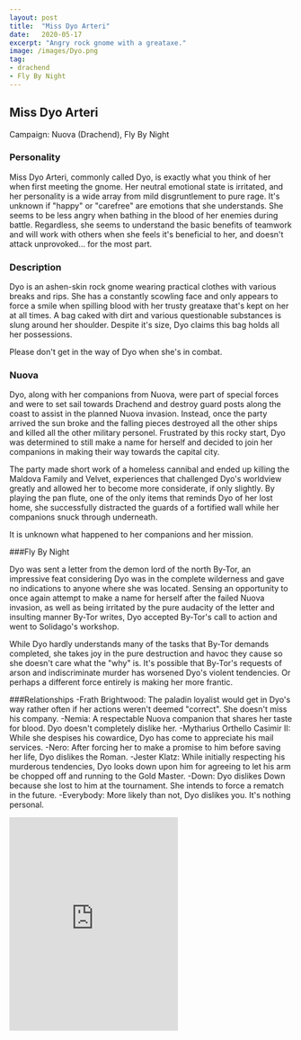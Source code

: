 ```yaml
---
layout: post
title:  "Miss Dyo Arteri"
date:   2020-05-17
excerpt: "Angry rock gnome with a greataxe."
image: /images/Dyo.png
tag:
- drachend
- Fly By Night
---
```


## Miss Dyo Arteri
Campaign: Nuova (Drachend), Fly By Night

### Personality
Miss Dyo Arteri, commonly called Dyo, is exactly what you think of her when first meeting the gnome. Her neutral emotional state is irritated, and her personality is a wide array from mild disgruntlement to pure rage. It's unknown if "happy" or "carefree" are emotions that she understands. She seems to be less angry when bathing in the blood of her enemies during battle. Regardless, she seems to understand the basic benefits of teamwork and will work with others when she feels it's beneficial to her, and doesn't attack unprovoked... for the most part.

### Description
Dyo is an ashen-skin rock gnome wearing practical clothes with various breaks and rips. She has a constantly scowling face and only appears to force a smile when spilling blood with her trusty greataxe that's kept on her at all times. A bag caked with dirt and various questionable substances is slung around her shoulder. Despite it's size, Dyo claims this bag holds all her possessions.

Please don't get in the way of Dyo when she's in combat.

### Nuova

Dyo, along with her companions from Nuova, were part of special forces and were to set sail towards Drachend and destroy guard posts along the coast to assist in the planned Nuova invasion. Instead, once the party arrived the sun broke and the falling pieces destroyed all the other ships and killed all the other military personel. Frustrated by this rocky start, Dyo was determined to still make a name for herself and decided to join her companions in making their way towards the capital city.

The party made short work of a homeless cannibal and ended up killing the Maldova Family and Velvet, experiences that challenged Dyo's worldview greatly and allowed her to become more considerate, if only slightly. By playing the pan flute, one of the only items that reminds Dyo of her lost home, she successfully distracted the guards of a fortified wall while her companions snuck through underneath.

It is unknown what happened to her companions and her mission.

###Fly By Night

Dyo was sent a letter from the demon lord of the north By-Tor, an impressive feat considering Dyo was in the complete wilderness and gave no indications to anyone where she was located. Sensing an opportunity to once again attempt to make a name for herself after the failed Nuova invasion, as well as being irritated by the pure audacity of the letter and insulting manner By-Tor writes, Dyo accepted By-Tor's call to action and went to Solidago's workshop.

While Dyo hardly understands many of the tasks that By-Tor demands completed, she takes joy in the pure destruction and havoc they cause so she doesn't care what the "why" is. It's possible that By-Tor's requests of arson and indiscriminate murder has worsened Dyo's violent tendencies. Or perhaps a different force entirely is making her more frantic.

###Relationships
-Frath Brightwood: The paladin loyalist would get in Dyo's way rather often if her actions weren't deemed "correct". She doesn't miss his company.
-Nemia: A respectable Nuova companion that shares her taste for blood. Dyo doesn't completely dislike her.
-Mytharius Orthello Casimir II: While she despises his cowardice, Dyo has come to appreciate his mail services.
-Nero: After forcing her to make a promise to him before saving her life, Dyo dislikes the Roman.
-Jester Klatz: While initially respecting his murderous tendencies, Dyo looks down upon him for agreeing to let his arm be chopped off and running to the Gold Master.
-Down: Dyo dislikes Down because she lost to him at the tournament. She intends to force a rematch in the future.
-Everybody: More likely than not, Dyo dislikes you. It's nothing personal.

<iframe src="https://open.spotify.com/embed/playlist/2AoiYKemJ6Gt3WwK7nxHCH" width="300" height="380" frameborder="0" allowtransparency="true" allow="encrypted-media"></iframe>

